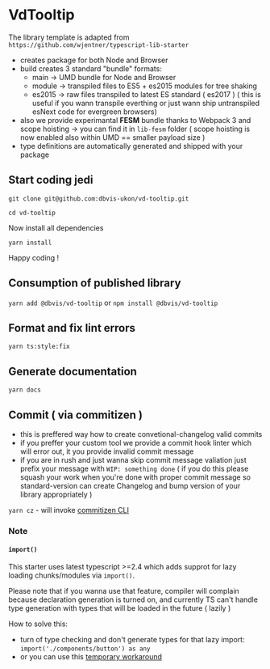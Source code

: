 # VdTooltip

The library template is adapted from `https://github.com/wjentner/typescript-lib-starter`

- creates package for both Node and Browser
- build creates 3 standard "bundle" formats:
  - main -> UMD bundle for Node and Browser
  - module -> transpiled files to ES5 + es2015 modules for tree shaking
  - es2015 -> raw files transpiled to latest ES standard ( es2017 ) ( this is useful if you wann transpile everthing or just wann ship untranspiled esNext code for evergreen browsers)
- also we provide experimantal **FESM** bundle thanks to Webpack 3 and scope hoisting -> you can find it in `lib-fesm` folder ( scope hoisting is now enabled also within UMD == smaller payload size )
- type definitions are automatically generated and shipped with your package

## Start coding jedi

`git clone git@github.com:dbvis-ukon/vd-tooltip.git`

`cd vd-tooltip`

Now install all dependencies

`yarn install`

Happy coding !

## Consumption of published library

`yarn add @dbvis/vd-tooltip` or `npm install @dbvis/vd-tooltip`

## Format and fix lint errors

`yarn ts:style:fix`

## Generate documentation

`yarn docs`

## Commit ( via commitizen )

- this is preffered way how to create convetional-changelog valid commits
- if you preffer your custom tool we provide a commit hook linter which will error out, it you provide invalid commit message
- if you are in rush and just wanna skip commit message valiation just prefix your message with `WIP: something done` ( if you do this please squash your work when you're done with proper commit message so standard-version can create Changelog and bump version of your library appropriately )

`yarn cz` - will invoke [commitizen CLI](https://github.com/commitizen/cz-cli)

### Note

#### `import()`

This starter uses latest typescript >=2.4 which adds supprot for lazy loading chunks/modules via `import()`.

Please note that if you wanna use that feature, compiler will complain because declaration generation is turned on, and currently TS
can't handle type generation with types that will be loaded in the future ( lazily )

How to solve this:

- turn of type checking and don't generate types for that lazy import: `import('./components/button') as any`
- or you can use this [temporary workaround](https://github.com/Microsoft/TypeScript/issues/16603#issuecomment-310208259)
